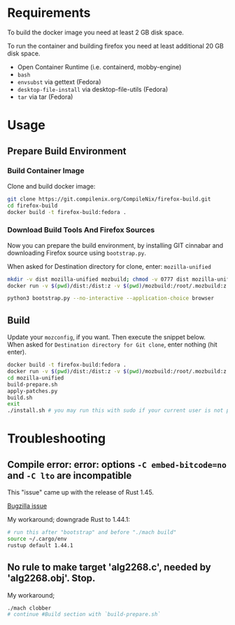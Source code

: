 # Requirements

To build the docker image you need at least 2 GB disk space.

To run the container and building firefox you need at least additional 20 GB disk space.

- Open Container Runtime (i.e. containerd, mobby-engine)
- `bash`
- `envsubst` via gettext (Fedora)
- `desktop-file-install` via desktop-file-utils (Fedora)
- `tar` via tar (Fedora)


# Usage
## Prepare Build Environment
### Build Container Image

Clone and build docker image:

```sh
git clone https://git.compilenix.org/CompileNix/firefox-build.git
cd firefox-build
docker build -t firefox-build:fedora .
```


### Download Build Tools And Firefox Sources

Now you can prepare the build environment, by installing GIT cinnabar and downloading Firefox source using `bootstrap.py`.

When asked for Destination directory for clone, enter: `mozilla-unified`

```sh
mkdir -v dist mozilla-unified mozbuild; chmod -v 0777 dist mozilla-unified mozbuild
docker run -v $(pwd)/dist:/dist:z -v $(pwd)/mozbuild:/root/.mozbuild:z -v $(pwd)/mozilla-unified:/src/mozilla-unified:z -v $(pwd)/mozconfig:/src/mozconfig:z -v $(pwd)/patches:/src/patches:z -it --rm --name firefox-build --hostname firefox-build firefox-build:fedora

python3 bootstrap.py --no-interactive --application-choice browser
```


## Build

Update your `mozconfig`, if you want. Then execute the snippet below. \
When asked for `Destination directory for Git clone`, enter nothing (hit enter).

```sh
docker build -t firefox-build:fedora .
docker run -v $(pwd)/dist:/dist:z -v $(pwd)/mozbuild:/root/.mozbuild:z -v $(pwd)/sccache:/root/.cache/sccache:z -v $(pwd)/mozilla-unified:/src/mozilla-unified:z -v $(pwd)/mozconfig:/src/mozconfig:z -v $(pwd)/patches:/src/patches:z -it --rm --name firefox-build --hostname firefox-build firefox-build:fedora
cd mozilla-unified
build-prepare.sh
apply-patches.py
build.sh
exit
./install.sh # you may run this with sudo if your current user is not permitted to write into the installation directory (default is ~/bin/)
```


# Troubleshooting
## Compile error: error: options `-C embed-bitcode=no` and `-C lto` are incompatible

This "issue" came up with the release of Rust 1.45.

[Bugzilla issue](https://bugzilla.mozilla.org/show_bug.cgi?id=1640982)

My workaround; downgrade Rust to 1.44.1:
```sh
# run this after "bootstrap" and before "./mach build"
source ~/.cargo/env
rustup default 1.44.1
```


## No rule to make target 'alg2268.c', needed by 'alg2268.obj'. Stop.

My workaround;

```sh
./mach clobber
# continue #Build section with `build-prepare.sh`
```
